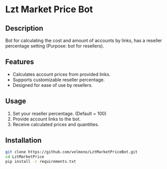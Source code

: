 # Lzt Market Price Bot

## Description

Bot for calculating the cost and amount of accounts by links, has a reseller percentage setting (Purpose: bot for resellers).


## Features

- Calculates account prices from provided links.
- Supports customizable reseller percentage.
- Designed for ease of use by resellers.


## Usage

1. Set your reseller percentage. (Default = 100)
2. Provide account links to the bot.
3. Receive calculated prices and quantities.


## Installation

```bash
git clone https://github.com/velmono/LztMarketPriceBot.git
cd LztMarketPrice
pip install -r requirements.txt
```